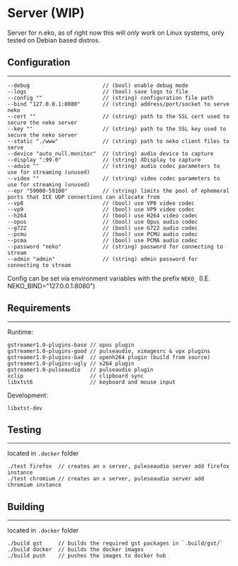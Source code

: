 # Server (WIP)
Server for n.eko, as of right now this will *only* work on Linux systems, only tested on Debian based distros.

## Configuration
------
```
--debug                       // (bool) enable debug mode
--logs                        // (bool) save logs to file
--config ""                   // (string) configuration file path
--bind "127.0.0.1:8080"       // (string) address/port/socket to serve neko
--cert ""                     // (string) path to the SSL cert used to secure the neko server
--key ""                      // (string) path to the SSL key used to secure the neko server
--static "./www"              // (string) path to neko client files to serve
--device "auto_null.monitor"  // (string) audio device to capture
--display ":99.0"             // (string) XDisplay to capture
--aduio ""                    // (string) audio codec parameters to use for streaming (unused)
--video ""                    // (string) video codec parameters to use for streaming (unused)
--epr "59000-59100"           // (string) limits the pool of ephemeral ports that ICE UDP connections can allocate from
--vp8                         // (bool) use VP8 video codec
--vp9                         // (bool) use VP9 video codec
--h264                        // (bool) use H264 video codec
--opus                        // (bool) use Opus audio codec
--g722                        // (bool) use G722 audio codec
--pcmu                        // (bool) use PCMU audio codec
--pcma                        // (bool) use PCMA audio codec
--password "neko"             // (string) password for connecting to stream
--admin "admin"               // (string) admin password for connecting to stream
```

Config can be set via environment variables with the prefix `NEKO_` (I.E. NEKO_BIND="127.0.0.1:8080")

## Requirements
------
Runtime:
```
gstreamer1.0-plugins-base // opus plugin
gstreamer1.0-plugins-good // pulseaudio, ximagesrc & vpx plugins
gstreamer1.0-plugins-bad  // openh264 plugin (build from source)
gstreamer1.0-plugins-ugly // x264 plugin
gstreamer1.0-pulseaudio   // pulseaudio plugin
xclip                     // clipboard sync
libxtst6                  // keyboard and mouse input
```

Development:
```
libxtst-dev
```

## Testing
------
located in `.docker` folder
```
./test firefox  // creates an x server, puleseaudio server add firefox instance
./test chromium // creates an x server, puleseaudio server add chromium instance
```

## Building
------
located in `.docker` folder
```
./build gst     // builds the required gst packages in `.build/gst/`
./build docker  // builds the docker images
./build push    // pushes the images to docker hub
```
